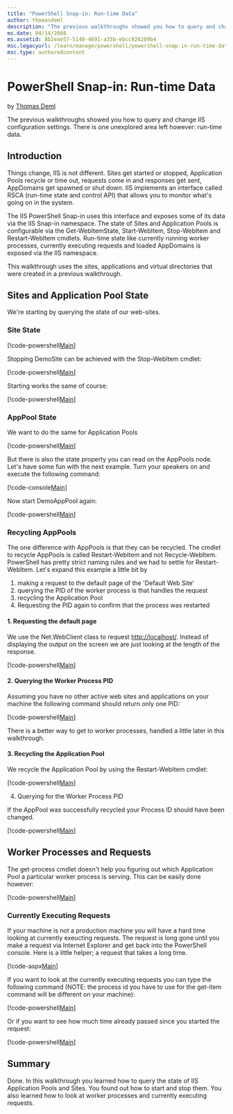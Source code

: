 ```yaml
---
title: "PowerShell Snap-in: Run-time Data"
author: thomasdeml
description: "The previous walkthroughs showed you how to query and change IIS configuration settings. There is one unexplored area left however: run-time data. Introducti..."
ms.date: 04/14/2008
ms.assetid: 8b2eae57-5140-4691-a35b-ebcc926289b4
msc.legacyurl: /learn/manage/powershell/powershell-snap-in-run-time-data
msc.type: authoredcontent
---
```

PowerShell Snap-in: Run-time Data
====================
by [Thomas Deml](https://github.com/thomasdeml)

The previous walkthroughs showed you how to query and change IIS configuration settings. There is one unexplored area left however: run-time data.

## Introduction

Things change, IIS is not different. Sites get started or stopped, Application Pools recycle or time out, requests come in and responses get sent, AppDomains get spawned or shut down. IIS implements an interface called RSCA (run-time state and control API) that allows you to monitor what's going on in the system.

The IIS PowerShell Snap-in uses this interface and exposes some of its data via the IIS Snap-in namespace. The state of Sites and Application Pools is configurable via the Get-WebItemState, Start-WebItem, Stop-WebItem and Restart-WebItem cmdlets. Run-time state like currently running worker processes, currently executing requests and loaded AppDomains is exposed via the IIS namespace.

This walkthrough uses the sites, applications and virtual directories that were created in a previous walkthrough.

## Sites and Application Pool State

We're starting by querying the state of our web-sites.

### Site State


[!code-powershell[Main](powershell-snap-in-run-time-data/samples/sample1.ps1)]


Stopping DemoSite can be achieved with the Stop-WebItem cmdlet:


[!code-powershell[Main](powershell-snap-in-run-time-data/samples/sample2.ps1)]


Starting works the same of course:


[!code-powershell[Main](powershell-snap-in-run-time-data/samples/sample3.ps1)]


### AppPool State

We want to do the same for Application Pools


[!code-powershell[Main](powershell-snap-in-run-time-data/samples/sample4.ps1)]


But there is also the state property you can read on the AppPools node. Let's have some fun with the next example. Turn your speakers on and execute the following command:


[!code-console[Main](powershell-snap-in-run-time-data/samples/sample5.cmd)]


Now start DemoAppPool again:


[!code-powershell[Main](powershell-snap-in-run-time-data/samples/sample6.ps1)]


### Recycling AppPools

The one difference with AppPools is that they can be recycled. The cmdlet to recycle AppPools is called Restart-WebItem and not Recycle-WebItem. PowerShell has pretty strict naming rules and we had to settle for Restart-WebItem. Let's expand this example a little bit by

1. making a request to the default page of the 'Default Web Site'
2. querying the PID of the worker process is that handles the request
3. recycling the Application Pool
4. Requesting the PID again to confirm that the process was restarted

#### 1. Requesting the default page

We use the Net.WebClient class to request [http://localhost/](http://localhost/). Instead of displaying the output on the screen we are just looking at the length of the response.


[!code-powershell[Main](powershell-snap-in-run-time-data/samples/sample7.ps1)]


#### 2. Querying the Worker Process PID

Assuming you have no other active web sites and applications on your machine the following command should return only one PID:


[!code-powershell[Main](powershell-snap-in-run-time-data/samples/sample8.ps1)]


There is a better way to get to worker processes, handled a little later in this walkthrough.

#### 3. Recycling the Application Pool

We recycle the Application Pool by using the Restart-WebItem cmdlet:


[!code-powershell[Main](powershell-snap-in-run-time-data/samples/sample9.ps1)]


4. Querying for the Worker Process PID

If the AppPool was successfully recycled your Process ID should have been changed.


[!code-powershell[Main](powershell-snap-in-run-time-data/samples/sample10.ps1)]


## Worker Processes and Requests

The get-process cmdlet doesn't help you figuring out which Application Pool a particular worker process is serving. This can be easily done however:


[!code-powershell[Main](powershell-snap-in-run-time-data/samples/sample11.ps1)]


### Currently Executing Requests

If your machine is not a production machine you will have a hard time looking at currently exeucting requests. The request is long gone until you make a request via Internet Explorer and get back into the PowerShell console. Here is a little helper; a request that takes a long time.


[!code-aspx[Main](powershell-snap-in-run-time-data/samples/sample12.aspx)]


If you want to look at the currently executing requests you can type the following command (NOTE: the process id you have to use for the get-item command will be different on your machine):


[!code-powershell[Main](powershell-snap-in-run-time-data/samples/sample13.ps1)]


Or if you want to see how much time already passed since you started the request:


[!code-powershell[Main](powershell-snap-in-run-time-data/samples/sample14.ps1)]


## Summary

Done. In this walkthrough you learned how to query the state of IIS Application Pools and Sites. You found out how to start and stop them. You also learned how to look at worker processes and currently executing requests.